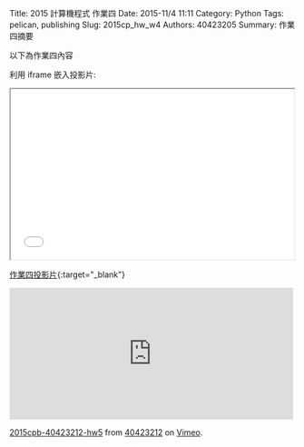 Title: 2015 計算機程式 作業四
Date: 2015-11/4 11:11
Category: Python
Tags: pelican, publishing
Slug: 2015cp_hw_w4
Authors: 40423205
Summary: 作業四摘要

以下為作業四內容

利用 iframe 嵌入投影片:

<iframe src="40423212_cp_w4_p.html" width="500" height="300"></iframe>

[作業四投影片](40423212_cp_w4_p.html){:target="_blank"}

<iframe src="https://player.vimeo.com/video/144977820" width="500" height="232" frameborder="0" webkitallowfullscreen mozallowfullscreen allowfullscreen></iframe> <p><a href="https://vimeo.com/144977820">2015cpb-40423212-hw5</a> from <a href="https://vimeo.com/user45523667">40423212</a> on <a href="https://vimeo.com">Vimeo</a>.</p>
